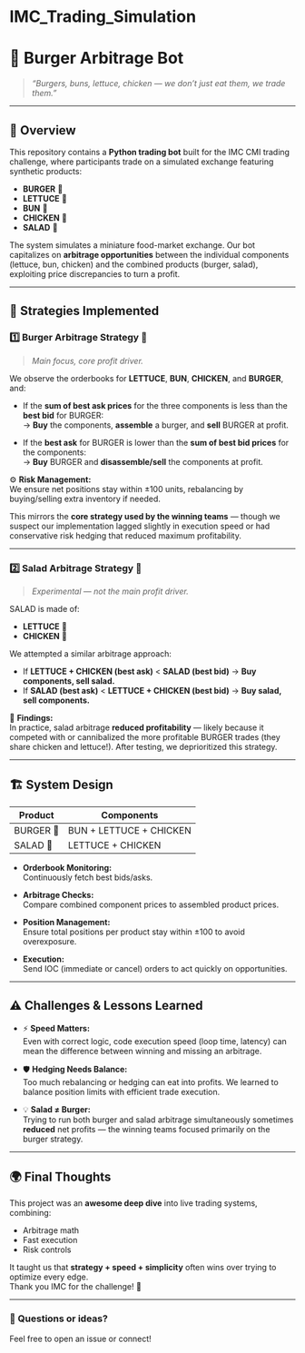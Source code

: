 # IMC_Trading_Simulation
# 🍔 **Burger Arbitrage Bot**  
> _“Burgers, buns, lettuce, chicken — we don’t just eat them, we trade them.”_  

---

## 🌟 Overview

This repository contains a **Python trading bot** built for the IMC CMI trading challenge, where participants trade on a simulated exchange featuring synthetic products:  
- **BURGER** 🍔  
- **LETTUCE** 🥬  
- **BUN** 🍞  
- **CHICKEN** 🍗  
- **SALAD** 🥗  

The system simulates a miniature food-market exchange. Our bot capitalizes on **arbitrage opportunities** between the individual components (lettuce, bun, chicken) and the combined products (burger, salad), exploiting price discrepancies to turn a profit.

---

## 🚀 Strategies Implemented

### **1️⃣ Burger Arbitrage Strategy** 🍔

> _Main focus, core profit driver._

We observe the orderbooks for **LETTUCE**, **BUN**, **CHICKEN**, and **BURGER**, and:
- If the **sum of best ask prices** for the three components is less than the **best bid** for BURGER:  
  → **Buy** the components, **assemble** a burger, and **sell** BURGER at profit.
  
- If the **best ask** for BURGER is lower than the **sum of best bid prices** for the components:  
  → **Buy** BURGER and **disassemble/sell** the components at profit.

⚙ **Risk Management:**  
We ensure net positions stay within ±100 units, rebalancing by buying/selling extra inventory if needed.  

This mirrors the **core strategy used by the winning teams** — though we suspect our implementation lagged slightly in execution speed or had conservative risk hedging that reduced maximum profitability.

---

### **2️⃣ Salad Arbitrage Strategy** 🥗

> _Experimental — not the main profit driver._

SALAD is made of:
- **LETTUCE** 🥬  
- **CHICKEN** 🍗  

We attempted a similar arbitrage approach:
- If **LETTUCE + CHICKEN (best ask)** < **SALAD (best bid)** → **Buy components, sell salad.**
- If **SALAD (best ask)** < **LETTUCE + CHICKEN (best bid)** → **Buy salad, sell components.**

🛑 **Findings:**  
In practice, salad arbitrage **reduced profitability** — likely because it competed with or cannibalized the more profitable BURGER trades (they share chicken and lettuce!). After testing, we deprioritized this strategy.

---

## 🏗 System Design

| Product     | Components                 |
|-------------|----------------------------|
| BURGER 🍔   | BUN + LETTUCE + CHICKEN    |
| SALAD 🥗    | LETTUCE + CHICKEN          |

- **Orderbook Monitoring:**  
  Continuously fetch best bids/asks.
  
- **Arbitrage Checks:**  
  Compare combined component prices to assembled product prices.

- **Position Management:**  
  Ensure total positions per product stay within ±100 to avoid overexposure.

- **Execution:**  
  Send IOC (immediate or cancel) orders to act quickly on opportunities.

---

## ⚠ Challenges & Lessons Learned

- ⚡ **Speed Matters:**  
  Even with correct logic, code execution speed (loop time, latency) can mean the difference between winning and missing an arbitrage.

- 🛡 **Hedging Needs Balance:**  
  Too much rebalancing or hedging can eat into profits. We learned to balance position limits with efficient trade execution.

- 💡 **Salad ≠ Burger:**  
  Trying to run both burger and salad arbitrage simultaneously sometimes **reduced** net profits — the winning teams focused primarily on the burger strategy.

---

## 🌍 Final Thoughts

This project was an **awesome deep dive** into live trading systems, combining:
- Arbitrage math  
- Fast execution  
- Risk controls

It taught us that **strategy + speed + simplicity** often wins over trying to optimize every edge.  
Thank you IMC for the challenge! 🚀

---

### 💬 Questions or ideas?  
Feel free to open an issue or connect!

